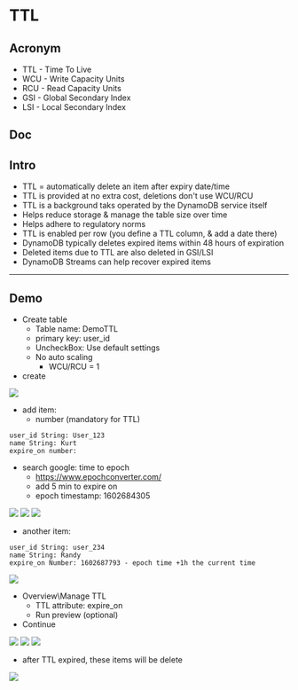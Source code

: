# TTL

## Acronym
* TTL - Time To Live
* WCU - Write Capacity Units
* RCU - Read Capacity Units
* GSI - Global Secondary Index
* LSI - Local Secondary Index

## Doc

## Intro
* TTL = automatically delete an item after expiry date/time
* TTL is provided at no extra cost, deletions don't use WCU/RCU
* TTL is a background taks operated by the DynamoDB service itself
* Helps reduce storage & manage the table size over time
* Helps adhere to regulatory norms
* TTL is enabled per row (you define a TTL column, & add a date there)
* DynamoDB typically deletes expired items within 48 hours of expiration
* Deleted items due to TTL are also deleted in GSI/LSI
* DynamoDB Streams can help recover expired items

---

## Demo
* Create table
    * Table name: DemoTTL
    * primary key: user_id
    * UncheckBox: Use default settings
    * No auto scaling
      * WCU/RCU = 1
* create

[<img src="https://i.imgur.com/PvRggJz.png">](https://i.imgur.com/PvRggJz.png)

* add item:
    * number (mandatory for TTL)
````item
user_id String: User_123
name String: Kurt
expire_on number:
````

* search google: time to epoch
    * https://www.epochconverter.com/
    * add 5 min to expire on
    * epoch timestamp: 1602684305
    
[<img src="https://i.imgur.com/4xjIpMu.png">](https://i.imgur.com/4xjIpMu.png)
[<img src="https://i.imgur.com/BgiEVFQ.png">](https://i.imgur.com/BgiEVFQ.png)
[<img src="https://i.imgur.com/LS5WGhG.png">](https://i.imgur.com/LS5WGhG.png)

* another item:
````item
user_id String: user_234
name String: Randy
expire_on Number: 1602687793 - epoch time +1h the current time
````

[<img src="https://i.imgur.com/XTHsFKl.png">](https://i.imgur.com/XTHsFKl.png)

* Overview\Manage TTL
    * TTL attribute: expire_on
    * Run preview (optional)
* Continue
    
    
[<img src="https://i.imgur.com/E4YnDMz.png">](https://i.imgur.com/E4YnDMz.png)
[<img src="https://i.imgur.com/1b7dJqQ.png">](https://i.imgur.com/1b7dJqQ.png)
[<img src="https://i.imgur.com/3kSy8YI.png">](https://i.imgur.com/3kSy8YI.png)

* after TTL expired, these items will be delete

[<img src="https://i.imgur.com/PNSy4mo.png">](https://i.imgur.com/PNSy4mo.png)
